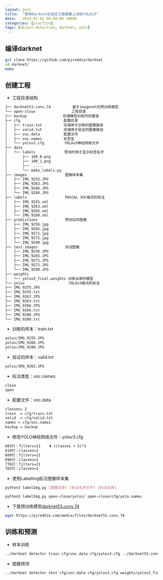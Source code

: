 ```yaml
---
layout: post
title:  "使用Darknet在自定义数据集上训练YOLOv3"
date:   2019-07-01 00:00:00 +0800
categories: [practice]
tags: [object-detection, darknet, yolo]
---
```


## 编译darknet
```bash
git clone https://github.com/pjreddie/darknet
cd darknet/
make
```

## 创建工程
* 工程目录结构
```txt
├── darknet53.conv.74　　　　　　基于imagenet的预训练模型
└── open-close　　　　　　　　　　工程目录
├── backup　　　　　　　　　　存储模型训练时权重值
├── cfg　　　　　　　　　　　　配置目录
│   ├── train.txt　　　　　　存储用于训练的图像路径
│   ├── valid.txt　　　　　　存储用于验证的图像路径
│   ├── voc.data　　　　　　 配置文件
│   ├── voc.names　　　　　　标签名
│   └── yolov3.cfg　　　　　 YOLOv3神经网络文件
├── data
│   └── labels　　　　　　　　预测时用于显示标签名字
│       ├── 100_0.png
│       ├── 100_1.png
│       ├── ......
│       └── make_labels.py
├── images　　　　　　　　　　 图像样本集
│   ├── IMG_9255.JPG
│   ├── IMG_9263.JPG
│   ├── IMG_9266.JPG
│   └── IMG_9280.JPG
├── labels　　　　　　　　　　 PASCAL VOC格式的标注
│   ├── IMG_9255.xml
│   ├── IMG_9263.xml
│   ├── IMG_9266.xml
│   └── IMG_9280.xml
├── predictions　　　　　　　 预测后的图像
│   ├── IMG_9256.jpg
│   ├── IMG_9265.jpg
│   ├── IMG_9271.jpg
│   ├── IMG_9272.jpg
│   └── IMG_9290.jpg
├── test-images　　　　　　　 测试图像
│   ├── IMG_9256.JPG
│   ├── IMG_9265.JPG
│   ├── IMG_9271.JPG
│   ├── IMG_9272.JPG
│   └── IMG_9290.JPG
├── weights
│   └── yolov3_final.weights 训练出来的模型
└── yolos　　　　　　　　　　　  YOLOv3格式的标注
├── IMG_9255.JPG
├── IMG_9255.txt
├── IMG_9263.JPG
├── IMG_9263.txt
├── IMG_9266.JPG
├── IMG_9266.txt
├── IMG_9280.JPG
└── IMG_9280.txt
```

* 训练的样本：train.txt
```txt
yolos/IMG_9255.JPG
yolos/IMG_9266.JPG
yolos/IMG_9280.JPG
```

* 验证的样本：valid.txt
```txt
yolos/IMG_9263.JPG
```

* 标注类型：voc.names
```txt
close
open
```

* 配置文件：voc.data
```txt
classes= 2
train  = cfg/train.txt
valid  = cfg/valid.txt
names = cfg/voc.names
backup = backup
```

* 修改YOLO神经网络文件：yolov3.cfg
```txt
603行：filters=21    # (classes + 5)*3
610行：classes=2
689行：filters=21
696行：classes=2
776行：filters=21
783行：classes=2
```

* 使用LabelImg标注图像样本集
```bash
python3 labelImg.py [图像目录] [标注名字文件] [标注目录]

python3 labelImg.py open-close/yolos/ open-close/cfg/yolo.names
```

* 下载预训练模型[darknet53.conv.74](https://pjreddie.com/media/files/darknet53.conv.74)
```bash
wget https://pjreddie.com/media/files/darknet53.conv.74
```

## 训练和预测
* 样本训练
```bash
../darknet detector train cfg/voc.data cfg/yolov3.cfg ../darknet53.conv.74
```

* 图像预测
```bash
../darknet detector test cfg/voc.data cfg/yolov3.cfg weights/yolov3_final.weights test-images/IMG_9256.JPG
```
